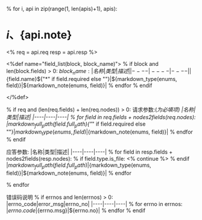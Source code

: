 % for i, api in zip(range(1, len(apis)+1), apis):
# ${i}、${api.note}
<%
    req = api.req
    resp = api.resp
%>

<%def name="field_list(block, block_name)">
% if block and len(block.fields) > 0:
${block_name}:
|名称|类型|描述|
|----|----|----|
% for field in block.fields:
|${field.name}${"*" if field.required else ""}|${markdown_type(enums, field)}|${markdown_note(enums, field)}|
% endfor
% endif

</%def>

% if req and (len(req.fields) + len(req.nodes)) > 0:
请求参数:(*为必填项)
|名称|类型|描述|
|----|----|----|
% for field in req.fields + nodes2fields(req.nodes):
|${markdown_full_path(field.full_path)}${"*" if field.required else ""}|${markdown_type(enums, field)}|${markdown_note(enums, field)}|
% endfor
% endif

应答参数:
|名称|类型|描述|
|----|----|----|
% for field in resp.fields + nodes2fields(resp.nodes):
    % if field.type.is_file:
      <% 
        continue
      %>
    % endif
|${markdown_full_path(field.full_path)}|${markdown_type(enums, field)}|${markdown_note(enums, field)}|
% endfor

% endfor

错误码说明
% if errnos and len(errnos) > 0:
|errno_code|error_msg|errno_no|
|----|----|----|
% for errno in errnos:
|${errno.code}|${errno.msg}|${errno.no}|
% endfor
% endif
